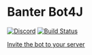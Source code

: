 # Banter Bot4J
[![Discord](https://discordapp.com/api/guilds/260158980343463937/embed.png)](https://discord.gg/yyDWNBr)
[![Build Status](https://travis-ci.org/DrSmugleaf/Banter-Bot4J.svg?branch=master)](https://travis-ci.org/DrSmugleaf/Banter-Bot4J)

[Invite the bot to your server](https://discordapp.com/oauth2/authorize?client_id=403896467766378496&scope=bot&permissions=2079845456)
